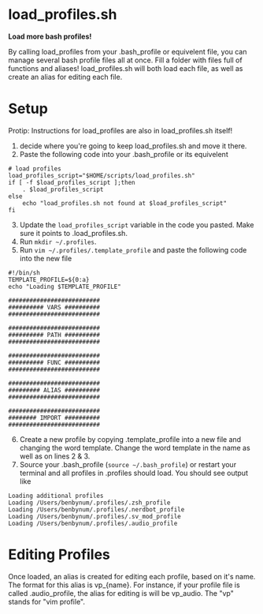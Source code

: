 # load_profiles.sh
**Load more bash profiles!**

By calling load_profiles from your .bash_profile or equivelent file, you can manage several bash profile files all at once. Fill a folder with files full of functions and aliases! load_profiles.sh will both load each file, as well as create an alias for editing each file. 

# Setup
Protip: Instructions for load_profiles are also in load_profiles.sh itself!

1. decide where you're going to keep load_profiles.sh and move it there. 
2. Paste the following code into your .bash_profile or its equivelent
```
# load profiles
load_profiles_script="$HOME/scripts/load_profiles.sh"
if [ -f $load_profiles_script ];then
    . $load_profiles_script
else
    echo "load_profiles.sh not found at $load_profiles_script"
fi
```
3. Update the `load_profiles_script` variable in the code you pasted. Make sure it points to .load_profiles.sh.
4. Run `mkdir ~/.profiles`.
5. Run `vim ~/.profiles/.template_profile` and paste the following code into the new file
```
#!/bin/sh
TEMPLATE_PROFILE=${0:a}
echo "Loading $TEMPLATE_PROFILE"

##########################
########## VARS ##########
##########################

##########################
########## PATH ##########
##########################

##########################
########## FUNC ##########
##########################

##########################
######### ALIAS ##########
##########################

##########################
######## IMPORT ##########
##########################
```
6. Create a new profile by copying .template_profile into a new file and changing the word template. Change the word template in the name as well as on lines 2 & 3.
7. Source your .bash_profile (`source ~/.bash_profile`) or restart your terminal and all profiles in .profiles should load. You should see output like
```
Loading additional profiles
Loading /Users/benbynum/.profiles/.zsh_profile
Loading /Users/benbynum/.profiles/.nerdbot_profile
Loading /Users/benbynum/.profiles/.sv_mod_profile
Loading /Users/benbynum/.profiles/.audio_profile
```
# Editing Profiles
Once loaded, an alias is created for editing each profile, based on it's name. The format for this alias is vp_{name}. For instance, if your profile file is called .audio_profile, the alias for editing is will be vp_audio. The "vp" stands for "vim profile".
